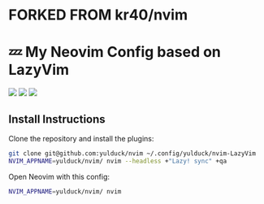 <!-- markdownlint-disable MD045 MD033 MD013 -->
# FORKED FROM kr40/nvim

# 💤 My Neovim Config based on LazyVim

<a href="https://dotfyle.com/kr40/nvim"><img src="https://dotfyle.com/kr40/nvim/badges/plugins?style=for-the-badge" /></a>
<a href="https://dotfyle.com/kr40/nvim"><img src="https://dotfyle.com/kr40/nvim/badges/leaderkey?style=for-the-badge" /></a>
<a href="https://dotfyle.com/kr40/nvim"><img src="https://dotfyle.com/kr40/nvim/badges/plugin-manager?style=for-the-badge" /></a>

## Install Instructions

Clone the repository and install the plugins:

```sh
git clone git@github.com:yulduck/nvim ~/.config/yulduck/nvim-LazyVim
NVIM_APPNAME=yulduck/nvim/ nvim --headless +"Lazy! sync" +qa
```

Open Neovim with this config:

```sh
NVIM_APPNAME=yulduck/nvim/ nvim
```
